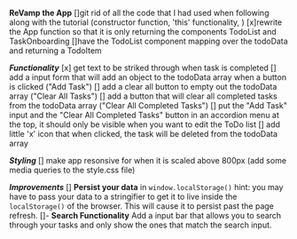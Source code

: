 **ReVamp the App**
[]git rid of all the code that I had used when following along with the tutorial (constructor function, 'this' functionality, )
[x]rewrite the App function so that it is only returning the components TodoList and TaskOnboarding
[]have the TodoList component mapping over the todoData and returning a TodoItem

**_Functionality_**
[x] get text to be striked through when task is completed
[] add a input form that will add an object to the todoData array when a button is clicked ("Add Task")
[] add a clear all button to empty out the todoData array ("Clear All Tasks")
[] add a button that will clear all completed tasks from the todoData array ("Clear All Completed Tasks")
[] put the "Add Task" input and the "Clear All Completed Tasks" button in an accordion menu at the top, it should only be visible when you want to edit the ToDo list
[] add little 'x' icon that when clicked, the task will be deleted from the todoData array

**_Styling_**
[] make app resonsive for when it is scaled above 800px (add some media queries to the style.css file)

**_Improvements_**
[] **Persist your data** in `window.localStorage()` hint: you may have to pass your data to a stringifier to get it to live inside the `localStorage()` of the browser. This will cause it to persist past the page refresh.
[]- **Search Functionality** Add a input bar that allows you to search through your tasks and only show the ones that match the search input.
